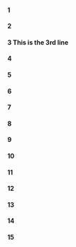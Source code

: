 #### 1
#### 2
#### 3 This is the 3rd line 
#### 4
#### 5
#### 6
#### 7
#### 8
#### 9
#### 10
#### 11
#### 12
#### 13
#### 14
#### 15